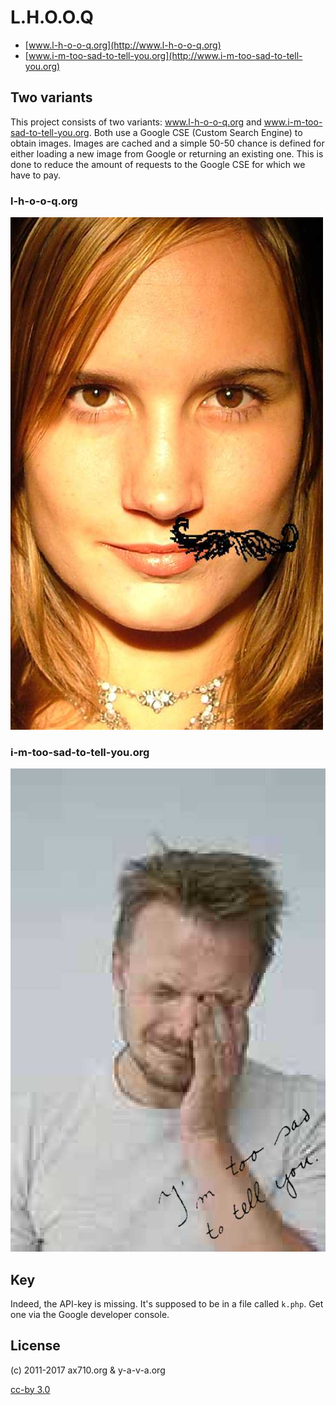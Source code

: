 # L.H.O.O.Q

* [www.l-h-o-o-q.org](http://www.l-h-o-o-q.org)
* [www.i-m-too-sad-to-tell-you.org](http://www.i-m-too-sad-to-tell-you.org)

## Two variants

This project consists of two variants: www.l-h-o-o-q.org and www.i-m-too-sad-to-tell-you.org. Both use a Google CSE (Custom Search Engine) to obtain images. Images are cached and a simple 50-50 chance is defined for either loading a new image from Google or returning an existing one. This is done to reduce the amount of requests to the Google CSE for which we have to pay.

### l-h-o-o-q.org

![l-h-o-o-q](https://raw.githubusercontent.com/y-a-v-a/lhooq/master/www/l-h-o-o-q.jpg)

### i-m-too-sad-to-tell-you.org

![i-m-too-sad-to-tell-you](https://raw.githubusercontent.com/y-a-v-a/lhooq/master/www/i-m-too-sad-to-tell-you.jpg)

## Key

Indeed, the API-key is missing. It's supposed to be in a file called `k.php`. Get one via the Google developer console.

## License

(c) 2011-2017 ax710.org & y-a-v-a.org

[cc-by 3.0](https://creativecommons.org/licenses/by/3.0/nl/)
